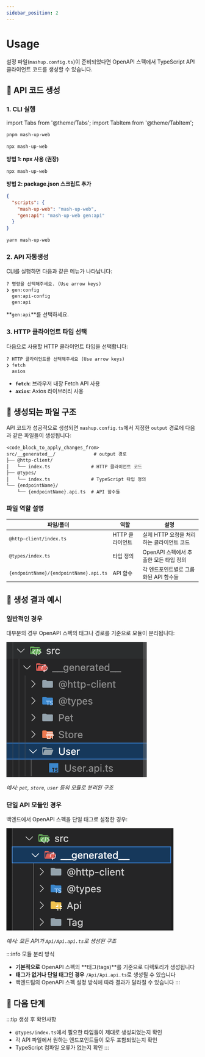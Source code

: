 ```yaml
---
sidebar_position: 2
---
```


# Usage

설정 파일(`mashup.config.ts`)이 준비되었다면 OpenAPI 스펙에서 TypeScript API 클라이언트 코드를 생성할 수 있습니다.

## 🚀 API 코드 생성

### 1. CLI 실행

import Tabs from '@theme/Tabs';
import TabItem from '@theme/TabItem';

<Tabs groupId="package-managers">
  <TabItem value="pnpm" label="pnpm" default>

```bash
pnpm mash-up-web
```

  </TabItem>
  <TabItem value="npm" label="npm">

```bash
npx mash-up-web
```

  </TabItem>
  <TabItem value="yarn" label="yarn">

**방법 1: npx 사용 (권장)**

```bash
npx mash-up-web
```

**방법 2: package.json 스크립트 추가**

```json
{
  "scripts": {
    "mash-up-web": "mash-up-web",
    "gen:api": "mash-up-web gen:api"
  }
}
```

```bash
yarn mash-up-web
```

  </TabItem>
</Tabs>

### 2. API 자동생성

CLI를 실행하면 다음과 같은 메뉴가 나타납니다:

```
? 명령을 선택해주세요. (Use arrow keys)
❯ gen:config
  gen:api-config
  gen:api
```

**`gen:api`**를 선택하세요.

### 3. HTTP 클라이언트 타입 선택

다음으로 사용할 HTTP 클라이언트 타입을 선택합니다:

```
? HTTP 클라이언트를 선택해주세요 (Use arrow keys)
❯ fetch
  axios
```

- **`fetch`**: 브라우저 내장 Fetch API 사용
- **`axios`**: Axios 라이브러리 사용

## 📁 생성되는 파일 구조

API 코드가 성공적으로 생성되면 `mashup.config.ts`에서 지정한 `output` 경로에 다음과 같은 파일들이 생성됩니다:

```
<code_block_to_apply_changes_from>
src/__generated__/              # output 경로
├── @http-client/
│   └── index.ts               # HTTP 클라이언트 코드
├── @types/
│   └── index.ts               # TypeScript 타입 정의
└── {endpointName}/
    └── {endpointName}.api.ts  # API 함수들
```

### 파일 역할 설명

| 파일/폴더                              | 역할            | 설명                                      |
| -------------------------------------- | --------------- | ----------------------------------------- |
| `@http-client/index.ts`                | HTTP 클라이언트 | 실제 HTTP 요청을 처리하는 클라이언트 코드 |
| `@types/index.ts`                      | 타입 정의       | OpenAPI 스펙에서 추출한 모든 타입 정의    |
| `{endpointName}/{endpointName}.api.ts` | API 함수        | 각 엔드포인트별로 그룹화된 API 함수들     |

## 📸 생성 결과 예시

### 일반적인 경우

대부분의 경우 OpenAPI 스펙의 태그나 경로를 기준으로 모듈이 분리됩니다:

![Gen API Result1](./img/mash-up-web-gen-api-result-1.png)

_예시: `pet`, `store`, `user` 등의 모듈로 분리된 구조_

### 단일 API 모듈인 경우

백엔드에서 OpenAPI 스펙을 단일 태그로 설정한 경우:

![Gen API Result2](./img/mash-up-web-gen-api-result-2.png)

_예시: 모든 API가 `Api/Api.api.ts`로 생성된 구조_

:::info 모듈 분리 방식

- **기본적으로** OpenAPI 스펙의 **태그(tags)**를 기준으로 디렉토리가 생성됩니다
- **태그가 없거나 단일 태그인 경우** `/Api/Api.api.ts`로 생성될 수 있습니다
- 백엔드팀의 OpenAPI 스펙 설정 방식에 따라 결과가 달라질 수 있습니다
  :::

## 🎯 다음 단계

:::tip 생성 후 확인사항

- `@types/index.ts`에서 필요한 타입들이 제대로 생성되었는지 확인
- 각 API 파일에서 원하는 엔드포인트들이 모두 포함되었는지 확인
- TypeScript 컴파일 오류가 없는지 확인
  :::
